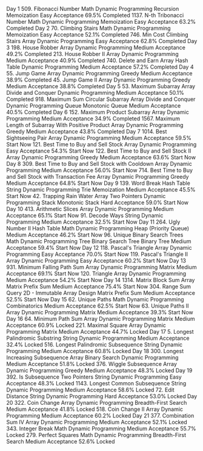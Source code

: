 Day 1
509. Fibonacci Number
Math
Dynamic Programming
Recursion
Memoization
Easy
Acceptance 69.5%
Completed
1137. N-th Tribonacci Number
Math
Dynamic Programming
Memoization
Easy
Acceptance 63.2%
Completed
Day 2
70. Climbing Stairs
Math
Dynamic Programming
Memoization
Easy
Acceptance 52.1%
Completed
746. Min Cost Climbing Stairs
Array
Dynamic Programming
Easy
Acceptance 62.8%
Completed
Day 3
198. House Robber
Array
Dynamic Programming
Medium
Acceptance 49.2%
Completed
213. House Robber II
Array
Dynamic Programming
Medium
Acceptance 40.9%
Completed
740. Delete and Earn
Array
Hash Table
Dynamic Programming
Medium
Acceptance 57.2%
Completed
Day 4
55. Jump Game
Array
Dynamic Programming
Greedy
Medium
Acceptance 38.9%
Completed
45. Jump Game II
Array
Dynamic Programming
Greedy
Medium
Acceptance 38.8%
Completed
Day 5
53. Maximum Subarray
Array
Divide and Conquer
Dynamic Programming
Medium
Acceptance 50.1%
Completed
918. Maximum Sum Circular Subarray
Array
Divide and Conquer
Dynamic Programming
Queue
Monotonic Queue
Medium
Acceptance 40.5%
Completed
Day 6
152. Maximum Product Subarray
Array
Dynamic Programming
Medium
Acceptance 34.9%
Completed
1567. Maximum Length of Subarray With Positive Product
Array
Dynamic Programming
Greedy
Medium
Acceptance 43.8%
Completed
Day 7
1014. Best Sightseeing Pair
Array
Dynamic Programming
Medium
Acceptance 59.5%
Start Now
121. Best Time to Buy and Sell Stock
Array
Dynamic Programming
Easy
Acceptance 54.3%
Start Now
122. Best Time to Buy and Sell Stock II
Array
Dynamic Programming
Greedy
Medium
Acceptance 63.6%
Start Now
Day 8
309. Best Time to Buy and Sell Stock with Cooldown
Array
Dynamic Programming
Medium
Acceptance 56.0%
Start Now
714. Best Time to Buy and Sell Stock with Transaction Fee
Array
Dynamic Programming
Greedy
Medium
Acceptance 64.8%
Start Now
Day 9
139. Word Break
Hash Table
String
Dynamic Programming
Trie
Memoization
Medium
Acceptance 45.5%
Start Now
42. Trapping Rain Water
Array
Two Pointers
Dynamic Programming
Stack
Monotonic Stack
Hard
Acceptance 59.0%
Start Now
Day 10
413. Arithmetic Slices
Array
Dynamic Programming
Medium
Acceptance 65.1%
Start Now
91. Decode Ways
String
Dynamic Programming
Medium
Acceptance 32.5%
Start Now
Day 11
264. Ugly Number II
Hash Table
Math
Dynamic Programming
Heap (Priority Queue)
Medium
Acceptance 46.2%
Start Now
96. Unique Binary Search Trees
Math
Dynamic Programming
Tree
Binary Search Tree
Binary Tree
Medium
Acceptance 59.4%
Start Now
Day 12
118. Pascal's Triangle
Array
Dynamic Programming
Easy
Acceptance 70.0%
Start Now
119. Pascal's Triangle II
Array
Dynamic Programming
Easy
Acceptance 60.2%
Start Now
Day 13
931. Minimum Falling Path Sum
Array
Dynamic Programming
Matrix
Medium
Acceptance 69.1%
Start Now
120. Triangle
Array
Dynamic Programming
Medium
Acceptance 54.2%
Start Now
Day 14
1314. Matrix Block Sum
Array
Matrix
Prefix Sum
Medium
Acceptance 75.4%
Start Now
304. Range Sum Query 2D - Immutable
Array
Design
Matrix
Prefix Sum
Medium
Acceptance 52.5%
Start Now
Day 15
62. Unique Paths
Math
Dynamic Programming
Combinatorics
Medium
Acceptance 62.5%
Start Now
63. Unique Paths II
Array
Dynamic Programming
Matrix
Medium
Acceptance 39.3%
Start Now
Day 16
64. Minimum Path Sum
Array
Dynamic Programming
Matrix
Medium
Acceptance 60.9%
Locked
221. Maximal Square
Array
Dynamic Programming
Matrix
Medium
Acceptance 44.7%
Locked
Day 17
5. Longest Palindromic Substring
String
Dynamic Programming
Medium
Acceptance 32.4%
Locked
516. Longest Palindromic Subsequence
String
Dynamic Programming
Medium
Acceptance 60.8%
Locked
Day 18
300. Longest Increasing Subsequence
Array
Binary Search
Dynamic Programming
Medium
Acceptance 51.8%
Locked
376. Wiggle Subsequence
Array
Dynamic Programming
Greedy
Medium
Acceptance 48.3%
Locked
Day 19
392. Is Subsequence
Two Pointers
String
Dynamic Programming
Easy
Acceptance 48.3%
Locked
1143. Longest Common Subsequence
String
Dynamic Programming
Medium
Acceptance 58.6%
Locked
72. Edit Distance
String
Dynamic Programming
Hard
Acceptance 53.0%
Locked
Day 20
322. Coin Change
Array
Dynamic Programming
Breadth-First Search
Medium
Acceptance 41.8%
Locked
518. Coin Change II
Array
Dynamic Programming
Medium
Acceptance 60.2%
Locked
Day 21
377. Combination Sum IV
Array
Dynamic Programming
Medium
Acceptance 52.1%
Locked
343. Integer Break
Math
Dynamic Programming
Medium
Acceptance 55.7%
Locked
279. Perfect Squares
Math
Dynamic Programming
Breadth-First Search
Medium
Acceptance 52.6%
Locked